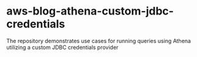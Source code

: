# aws-blog-athena-custom-jdbc-credentials
The repository demonstrates use cases for running queries using Athena utilizing a custom JDBC credentials provider
